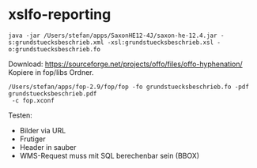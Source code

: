 # xslfo-reporting

```
java -jar /Users/stefan/apps/SaxonHE12-4J/saxon-he-12.4.jar -s:grundstuecksbeschrieb.xml -xsl:grundstuecksbeschrieb.xsl -o:grundstuecksbeschrieb.fo
```

Download: https://sourceforge.net/projects/offo/files/offo-hyphenation/ 
Kopiere in fop/libs Ordner.

```
/Users/stefan/apps/fop-2.9/fop/fop -fo grundstuecksbeschrieb.fo -pdf grundstuecksbeschrieb.pdf
 -c fop.xconf
```


Testen:

- Bilder via URL
- Frutiger
- Header in sauber
- WMS-Request muss mit SQL berechenbar sein (BBOX)